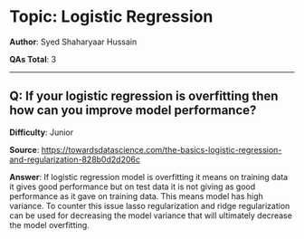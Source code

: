 # Topic: Logistic Regression

**Author**: Syed Shaharyaar Hussain

**QAs Total**: 3

---

## Q: If your logistic regression is overfitting then how can you improve model performance?

**Difficulty**: Junior

**Source**: https://towardsdatascience.com/the-basics-logistic-regression-and-regularization-828b0d2d206c

**Answer**: If logistic regression model is overfitting it means on training data it gives good performance but on test data it is not giving as good performance as it gave on training data. This means model has high variance. To counter this issue lasso regularization and ridge regularization can be used for decreasing the model variance that will ultimately decrease the model overfitting.

